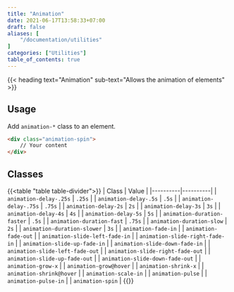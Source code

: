 ```yaml
---
title: "Animation"
date: 2021-06-17T13:58:33+07:00
draft: false
aliases: [
    "/documentation/utilities"
]
categories: ["Utilities"]
table_of_contents: true
---
```


{{< heading text="Animation" sub-text="Allows the animation of elements" >}}

## Usage

Add `animation-*` class to an element.

``` html
<div class="animation-spin">
    // Your content
</div>
```

## Classes

{{<table "table table-divider">}}
| Class | Value |
|----------|----------|
| `animation-delay-.25s` | `.25s` |
| `animation-delay-.5s` | `.5s` |
| `animation-delay-.75s` | `.75s` |
| `animation-delay-2s` | `2s` |
| `animation-delay-3s` | `3s` |
| `animation-delay-4s` | `4s` |
| `animation-delay-5s` | `5s` |
| `animation-duration-faster` | `.5s` |
| `animation-duration-fast` | `.75s` |
| `animation-duration-slow` | `2s` |
| `animation-duration-slower` | `3s` |
| `animation-fade-in` |
| `animation-fade-out` |
| `animation-slide-left-fade-in` |
| `animation-slide-right-fade-in` |
| `animation-slide-up-fade-in` |
| `animation-slide-down-fade-in` |
| `animation-slide-left-fade-out` |
| `animation-slide-right-fade-out` |
| `animation-slide-up-fade-out` |
| `animation-slide-down-fade-out` |
| `animation-grow-x` |
| `animation-grow@hover` |
| `animation-shrink-x` |
| `animation-shrink@hover` |
| `animation-scale-in` |
| `animation-pulse` |
| `animation-pulse-in` |
| `animation-spin` |
{{</table>}}